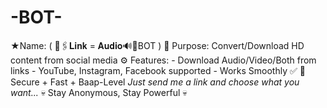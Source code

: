 # -BOT-
★Name: ( 🪬🖇️𝐋𝐢𝐧𝐤 = 𝐀𝐮𝐝𝐢𝐨🔊🪬BOT )  🎯 Purpose: Convert/Download HD content from social media ⚙️ Features:    - Download Audio/Video/Both from links    - YouTube, Instagram, Facebook supported    - Works Smoothly ✅ 🔐 Secure + Fast + Baap-Level  _Just send me a link and choose what you want..._  💀 Stay Anonymous, Stay Powerful 💀
